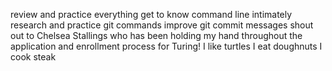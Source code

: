 review and practice everything
get to know command line intimately
research and practice git commands
improve git commit messages
shout out to Chelsea Stallings who has been holding my hand throughout the application and enrollment process for Turing!
I like turtles
I eat doughnuts
I cook steak
